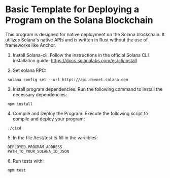 # Basic Template for Deploying a Program on the Solana Blockchain

This program is designed for native deployment on the Solana blockchain. It utilizes Solana's native APIs and is written in Rust without the use of frameworks like Anchor.

 1. Install Solana-cli:
 Follow the instructions in the official Solana CLI installation guide: https://docs.solanalabs.com/es/cli/install

 2. Set solana RPC:
  ```
   solana config set --url https://api.devnet.solana.com
  ```
    
 3. Install program dependencies:
 Run the following command to install the necessary dependencies: 
  ```
   npm install
  ```
 4. Compile and Deploy the Program:
 Execute the following script to compile and deploy your program:
  ```
   ./cicd
  ```
 5. In the file /test/test.ts fill in the varaibles:
  ```
   DEPLOYED_PROGRAM_ADDRESS
   PATH_TO_YOUR_SOLANA_ID_JSON
  ```
 6. Run tests with:
  ```
   npm test
  ```

